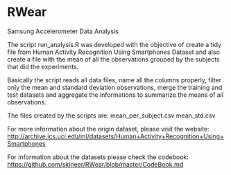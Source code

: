 # RWear
Samsung Accelerometer Data Analysis

The script run_analysis.R was developed with the objective of create a tidy file from Human Activity Recognition Using Smartphones Dataset and also create a file with the mean of all the observations grouped by the subjects that did the experiments.

Basically the script reads all data files, name all the columns properly, filter only the mean and standard deviation observations, merge the training and test datasets and aggregate the informations to summarize the means of all observations.

The files created by the scripts are:
	mean_per_subject.csv
	mean_std.csv

For more information about the origin dataset, please visit the website:
http://archive.ics.uci.edu/ml/datasets/Human+Activity+Recognition+Using+Smartphones

For information about the datasets please check the codebook:
https://github.com/skineer/RWear/blob/master/CodeBook.md